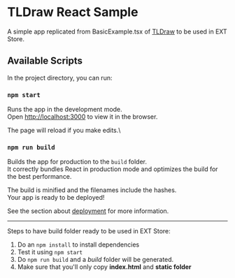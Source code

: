 # TLDraw React Sample

A simple app replicated from BasicExample.tsx of [TLDraw](https://github.com/tldraw/tldraw) to be used in EXT Store.

## Available Scripts

In the project directory, you can run:

### `npm start`

Runs the app in the development mode.\
Open [http://localhost:3000](http://localhost:3000) to view it in the browser.

The page will reload if you make edits.\

### `npm run build`

Builds the app for production to the `build` folder.\
It correctly bundles React in production mode and optimizes the build for the best performance.

The build is minified and the filenames include the hashes.\
Your app is ready to be deployed!

See the section about [deployment](https://facebook.github.io/create-react-app/docs/deployment) for more information.

---

Steps to have build folder ready to be used in EXT Store:

1. Do an `npm install` to install dependencies
2. Test it using `npm start`
3. Do `npm run build` and a _build_ folder will be generated.
4. Make sure that you'll only copy **index.html** and **static folder**
